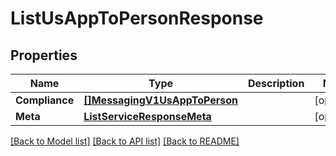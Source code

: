 # ListUsAppToPersonResponse

## Properties

Name | Type | Description | Notes
------------ | ------------- | ------------- | -------------
**Compliance** | [**[]MessagingV1UsAppToPerson**](MessagingV1UsAppToPerson.md) |  |[optional] 
**Meta** | [**ListServiceResponseMeta**](ListServiceResponseMeta.md) |  |[optional] 

[[Back to Model list]](../README.md#documentation-for-models) [[Back to API list]](../README.md#documentation-for-api-endpoints) [[Back to README]](../README.md)


